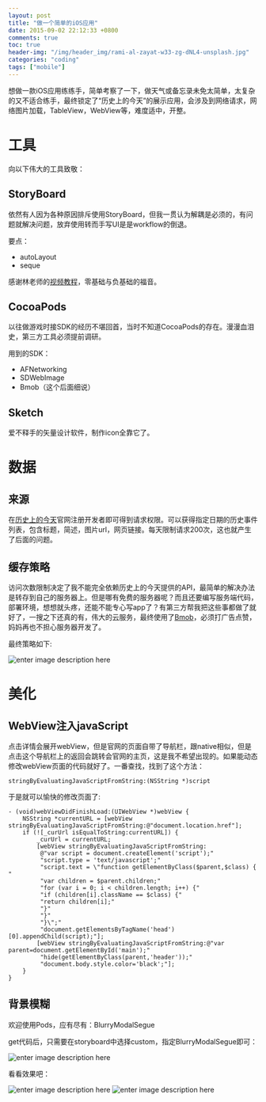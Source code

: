 ```yaml
---
layout: post
title: "做一个简单的iOS应用"
date: 2015-09-02 22:12:33 +0800
comments: true
toc: true
header-img: "/img/header_img/rami-al-zayat-w33-zg-dNL4-unsplash.jpg"
categories: "coding"
tags: ["mobile"]
---
```

想做一款iOS应用练练手，简单考察了一下，做天气或备忘录未免太简单，太复杂的又不适合练手，最终锁定了“历史上的今天”的展示应用，会涉及到网络请求，网络图片加载，TableView，WebView等，难度适中，开整。

# 工具

向以下伟大的工具致敬：

## StoryBoard

依然有人因为各种原因排斥使用StoryBoard，但我一贯认为解耦是必须的，有问题就解决问题，放弃使用转而手写UI是是workflow的倒退。

要点：

* autoLayout
* seque

感谢林老师的[视频教程](http://www.imooc.com/space/teacher/id/225594)，零基础与负基础的福音。

## CocoaPods

以往做游戏时接SDK的经历不堪回首，当时不知道CocoaPods的存在。漫漫血泪史，第三方工具必须提前调研。

用到的SDK：

* AFNetworking
* SDWebImage
* Bmob（这个后面细说）

<!--more-->

## Sketch

爱不释手的矢量设计软件，制作icon全靠它了。

# 数据

## 来源

在[历史上的今天](http://www.todayonhistory.com/)官网注册开发者即可得到请求权限。可以获得指定日期的历史事件列表，包含标题，简述，图片url，网页链接。每天限制请求200次，这也就产生了后面的问题。

## 缓存策略

访问次数限制决定了我不能完全依赖历史上的今天提供的API，最简单的解决办法是转存到自己的服务器上。但是哪有免费的服务器呢？而且还要编写服务端代码，部署环境，想想就头疼，还能不能专心写app了？有第三方帮我把这些事都做了就好了，一搜之下还真的有，伟大的云服务，最终使用了[Bmob](http://www.bmob.cn/)，必须打广告点赞，妈妈再也不担心服务器开发了。

最终策略如下:

![enter image description here](app01.png)

# 美化

## WebView注入javaScript

点击详情会展开webView，但是官网的页面自带了导航栏，跟native相似，但是点击这个导航栏上的返回会跳转会官网的主页，这是我不希望出现的。如果能动态修改webView页面的代码就好了。一番查找，找到了这个方法：

```
stringByEvaluatingJavaScriptFromString:(NSString *)script
```

于是就可以愉快的修改页面了:

```
- (void)webViewDidFinishLoad:(UIWebView *)webView {
    NSString *currentURL = [webView stringByEvaluatingJavaScriptFromString:@"document.location.href"];
    if (![_curUrl isEqualToString:currentURL]) {
        _curUrl = currentURL;
        [webView stringByEvaluatingJavaScriptFromString:
         @"var script = document.createElement('script');"
         "script.type = 'text/javascript';"
         "script.text = \"function getElementByClass($parent,$class) { "
         "var children = $parent.children;"
         "for (var i = 0; i < children.length; i++) {"
         "if (children[i].className == $class) {"
         "return children[i];"
         "}"
         "}"
         "}\";"
         "document.getElementsByTagName('head')[0].appendChild(script);"];
        [webView stringByEvaluatingJavaScriptFromString:@"var parent=document.getElementById('main');"
         "hide(getElementByClass(parent,'header'));"
         "document.body.style.color='black';"];
    }
}
```
## 背景模糊

欢迎使用Pods，应有尽有：BlurryModalSegue

get代码后，只需要在storyboard中选择custom，指定BlurryModalSegue即可：

![enter image description here](app02.png)

看看效果吧：

![enter image description here](41.png) ![enter image description here](42.png)
